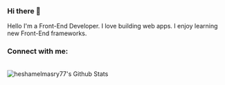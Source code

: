 ### Hi there 👋
Hello I'm a Front-End Developer. I love building web apps. I enjoy learning new Front-End frameworks.

<!--
**heshamelmasry77/heshamelmasry77** is a ✨ _special_ ✨ repository because its `README.md` (this file) appears on your GitHub profile.

Here are some ideas to get you started:

- 🔭 I’m currently working on ...
- 🌱 I’m currently learning ...
- 👯 I’m looking to collaborate on ...
- 🤔 I’m looking for help with ...
- 💬 Ask me about ...
- 📫 How to reach me: ...
- 😄 Pronouns: ...
- ⚡ Fun facts:
-->
### Connect with me:

[facebook]: https://www.facebook.com/hesham.fathy7/
[linkedin]: https://www.linkedin.com/in/heshamelmasry7/

<br />

<img align="left" alt="heshamelmasry77's Github Stats" src="https://github-readme-stats.vercel.app/api?username=heshamelmasry77&show_icons=true&hide_border=true" />




